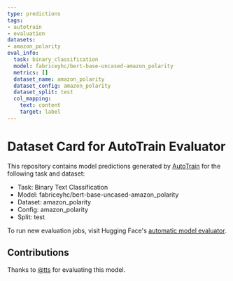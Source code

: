 ```yaml
---
type: predictions
tags:
- autotrain
- evaluation
datasets:
- amazon_polarity
eval_info:
  task: binary_classification
  model: fabriceyhc/bert-base-uncased-amazon_polarity
  metrics: []
  dataset_name: amazon_polarity
  dataset_config: amazon_polarity
  dataset_split: test
  col_mapping:
    text: content
    target: label
---
```

# Dataset Card for AutoTrain Evaluator

This repository contains model predictions generated by [AutoTrain](https://huggingface.co/autotrain) for the following task and dataset:

* Task: Binary Text Classification
* Model: fabriceyhc/bert-base-uncased-amazon_polarity
* Dataset: amazon_polarity
* Config: amazon_polarity
* Split: test

To run new evaluation jobs, visit Hugging Face's [automatic model evaluator](https://huggingface.co/spaces/autoevaluate/model-evaluator).

## Contributions

Thanks to [@tts](https://huggingface.co/tts) for evaluating this model.